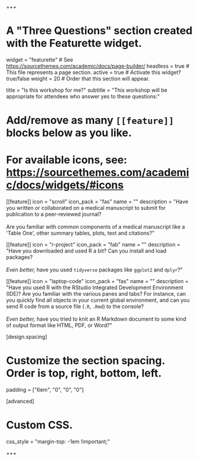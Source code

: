 +++
# A "Three Questions" section created with the Featurette widget.
widget = "featurette"  # See https://sourcethemes.com/academic/docs/page-builder/
headless = true  # This file represents a page section.
active = true  # Activate this widget? true/false
weight = 20  # Order that this section will appear.

title = "Is this workshop for me?"
subtitle = "This workshop will be appropriate for attendees who answer yes to these questions:"

# Add/remove as many `[[feature]]` blocks below as you like.
# 
# For available icons, see: https://sourcethemes.com/academic/docs/widgets/#icons

[[feature]]
  icon = "scroll"
  icon_pack = "fas"
  name = ""
  description = "Have you written or collaborated on a medical manuscript to submit for publication to a peer-reviewed journal? <br><br>Are you familiar with common components of a medical manuscript like a 'Table One', other summary tables, plots, text and citations?"
  
[[feature]]
  icon = "r-project"
  icon_pack = "fab"
  name = ""
  description = "Have you downloaded and used R a bit? Can you install and load packages? <br><br>*Even better,* have you used `tidyverse` packages like `ggplot2` and `dplyr`?" 
  
[[feature]]
  icon = "laptop-code"
  icon_pack = "fas"
  name = ""
  description = "Have you used R with the RStudio Integrated Development Environment (IDE)? Are you familiar with the various panes and tabs? For instance, can you quickly find all objects in your current global environment, and can you send R code from a source file (`.R`, `.Rmd`) to the console? <br><br>*Even better,* have you tried to knit an R Markdown document to some kind of output format like HTML, PDF, or Word?"
  
[design.spacing]
  # Customize the section spacing. Order is top, right, bottom, left.
  padding = ["6em", "0", "0", "0"]

[advanced]
  # Custom CSS. 
  css_style = "margin-top: -1em !important;"

+++
